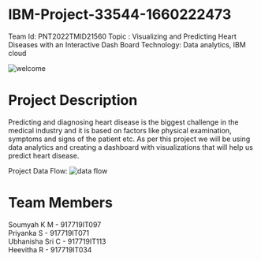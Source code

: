 # IBM-Project-33544-1660222473

Team Id: PNT2022TMID21560
Topic : Visualizing and Predicting Heart Diseases with an Interactive Dash Board
Technology: Data analytics, IBM cloud



![welcome](https://user-images.githubusercontent.com/88701456/202838153-6d166d75-f546-4f9d-8563-406d5b3d0faf.gif)



# Project Description
Predicting and diagnosing heart disease is the biggest challenge in the medical industry and it is based on factors like physical examination, symptoms and signs of the patient etc.
As per this project we will be using data analytics and creating a dashboard with visualizations that will help us predict heart disease.

Project Data Flow:
![data flow](https://user-images.githubusercontent.com/88701456/202837933-a571b88f-41ae-48eb-9a8a-3daa02b89c39.JPG)

# Team Members
Soumyah K M - 917719IT097<br>
Priyanka S - 917719IT071<br>
Ubhanisha Sri C - 917719IT113<br>
Heevitha R - 917719IT034

